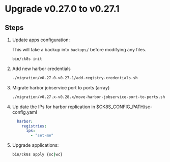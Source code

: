 # Upgrade v0.27.0 to v0.27.1

## Steps

1. Update apps configuration:

    This will take a backup into `backups/` before modifying any files.

    ```bash
    bin/ck8s init
    ```

1. Add new harbor credentials

    ```bash
    ./migration/v0.27.0-v0.27.1/add-registry-credentials.sh
    ```

1. Migrate harbor jobservice port to ports (array)

    ```bash
    ./migration/v0.27.x-v0.28.x/move-harbor-jobservice-port-to-ports.sh
    ```

1. Up date the IPs for harbor replication in $CK8S_CONFIG_PATH/sc-config.yaml

    ```yaml
      harbor:
        registries:
          ips:
            - "set-me"
    ```


1. Upgrade applications:

    ```bash
    bin/ck8s apply {sc|wc}
    ```
